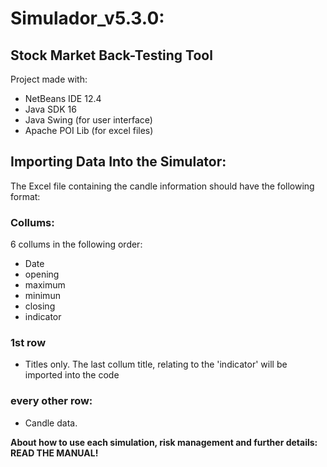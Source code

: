 # Simulador_v5.3.0: 
## Stock Market Back-Testing Tool

Project made with:
 - NetBeans IDE 12.4
 - Java SDK 16
 - Java Swing (for user interface)
 - Apache POI Lib (for excel files)
 
 ## Importing Data Into the Simulator:
 The Excel file containing the candle information should have the following format:
### Collums:
6 collums in the following order:
 - Date
 - opening
 - maximum
 - minimun
 - closing
 - indicator
### 1st row
 - Titles only. The last collum title, relating to the 'indicator' will be imported into the code
 ### every other row:
 - Candle data.

**About how to use each simulation, risk management and further details: READ THE MANUAL!**
